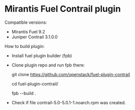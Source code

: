 Mirantis Fuel Contrail plugin
=============================

Compatible versions:

- Mirantis Fuel 9.2
- Juniper Contrail 3.1.0.0

How to build plugin:

- Install fuel plugin builder (fpb)
- Clone plugin repo and run fpb there:

    git clone https://github.com/openstack/fuel-plugin-contrail

    cd fuel-plugin-contrail/

    fpb --build .

- Check if file contrail-5.0-5.0.1-1.noarch.rpm was created.
